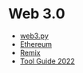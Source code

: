 # Web 3.0
- [web3.py](https://web3py.readthedocs.io/en/stable/)
- [Ethereum](https://ethereum.org/en/)
- [Remix](https://remix.ethereum.org/)
- [Tool Guide 2022](https://betterprogramming.pub/top-10-smart-contract-developer-tools-you-need-for-2022-b763f5df689a)
